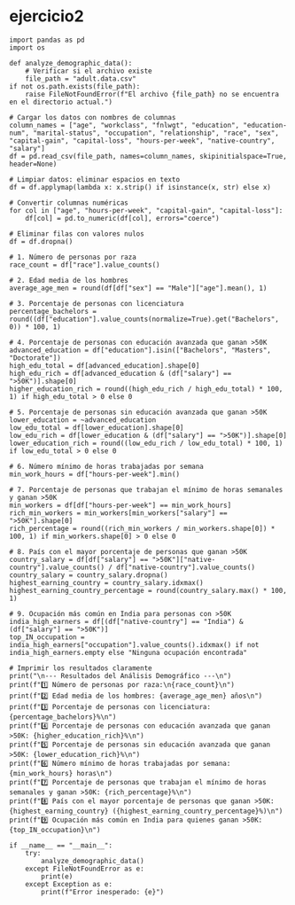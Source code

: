 # ejercicio2
    import pandas as pd
    import os

    def analyze_demographic_data():
        # Verificar si el archivo existe
        file_path = "adult.data.csv"
    if not os.path.exists(file_path):
        raise FileNotFoundError(f"El archivo {file_path} no se encuentra en el directorio actual.")
    
    # Cargar los datos con nombres de columnas
    column_names = ["age", "workclass", "fnlwgt", "education", "education-num", "marital-status", "occupation", "relationship", "race", "sex", "capital-gain", "capital-loss", "hours-per-week", "native-country", "salary"]
    df = pd.read_csv(file_path, names=column_names, skipinitialspace=True, header=None)
    
    # Limpiar datos: eliminar espacios en texto
    df = df.applymap(lambda x: x.strip() if isinstance(x, str) else x)
    
    # Convertir columnas numéricas
    for col in ["age", "hours-per-week", "capital-gain", "capital-loss"]:
        df[col] = pd.to_numeric(df[col], errors="coerce")
    
    # Eliminar filas con valores nulos
    df = df.dropna()
    
    # 1. Número de personas por raza
    race_count = df["race"].value_counts()
    
    # 2. Edad media de los hombres
    average_age_men = round(df[df["sex"] == "Male"]["age"].mean(), 1)
    
    # 3. Porcentaje de personas con licenciatura
    percentage_bachelors = round((df["education"].value_counts(normalize=True).get("Bachelors", 0)) * 100, 1)
    
    # 4. Porcentaje de personas con educación avanzada que ganan >50K
    advanced_education = df["education"].isin(["Bachelors", "Masters", "Doctorate"])
    high_edu_total = df[advanced_education].shape[0]
    high_edu_rich = df[advanced_education & (df["salary"] == ">50K")].shape[0]
    higher_education_rich = round((high_edu_rich / high_edu_total) * 100, 1) if high_edu_total > 0 else 0
    
    # 5. Porcentaje de personas sin educación avanzada que ganan >50K
    lower_education = ~advanced_education
    low_edu_total = df[lower_education].shape[0]
    low_edu_rich = df[lower_education & (df["salary"] == ">50K")].shape[0]
    lower_education_rich = round((low_edu_rich / low_edu_total) * 100, 1) if low_edu_total > 0 else 0
    
    # 6. Número mínimo de horas trabajadas por semana
    min_work_hours = df["hours-per-week"].min()
    
    # 7. Porcentaje de personas que trabajan el mínimo de horas semanales y ganan >50K
    min_workers = df[df["hours-per-week"] == min_work_hours]
    rich_min_workers = min_workers[min_workers["salary"] == ">50K"].shape[0]
    rich_percentage = round((rich_min_workers / min_workers.shape[0]) * 100, 1) if min_workers.shape[0] > 0 else 0
    
    # 8. País con el mayor porcentaje de personas que ganan >50K
    country_salary = df[df["salary"] == ">50K"]["native-country"].value_counts() / df["native-country"].value_counts()
    country_salary = country_salary.dropna()
    highest_earning_country = country_salary.idxmax()
    highest_earning_country_percentage = round(country_salary.max() * 100, 1)
    
    # 9. Ocupación más común en India para personas con >50K
    india_high_earners = df[(df["native-country"] == "India") & (df["salary"] == ">50K")]
    top_IN_occupation = india_high_earners["occupation"].value_counts().idxmax() if not india_high_earners.empty else "Ninguna ocupación encontrada"
    
    # Imprimir los resultados claramente
    print("\n--- Resultados del Análisis Demográfico ---\n")
    print(f"1️⃣ Número de personas por raza:\n{race_count}\n")
    print(f"2️⃣ Edad media de los hombres: {average_age_men} años\n")
    print(f"3️⃣ Porcentaje de personas con licenciatura: {percentage_bachelors}%\n")
    print(f"4️⃣ Porcentaje de personas con educación avanzada que ganan >50K: {higher_education_rich}%\n")
    print(f"5️⃣ Porcentaje de personas sin educación avanzada que ganan >50K: {lower_education_rich}%\n")
    print(f"6️⃣ Número mínimo de horas trabajadas por semana: {min_work_hours} horas\n")
    print(f"7️⃣ Porcentaje de personas que trabajan el mínimo de horas semanales y ganan >50K: {rich_percentage}%\n")
    print(f"8️⃣ País con el mayor porcentaje de personas que ganan >50K: {highest_earning_country} ({highest_earning_country_percentage}%)\n")
    print(f"9️⃣ Ocupación más común en India para quienes ganan >50K: {top_IN_occupation}\n")

    if __name__ == "__main__":
        try:
            analyze_demographic_data()
        except FileNotFoundError as e:
            print(e)
        except Exception as e:
            print(f"Error inesperado: {e}")
